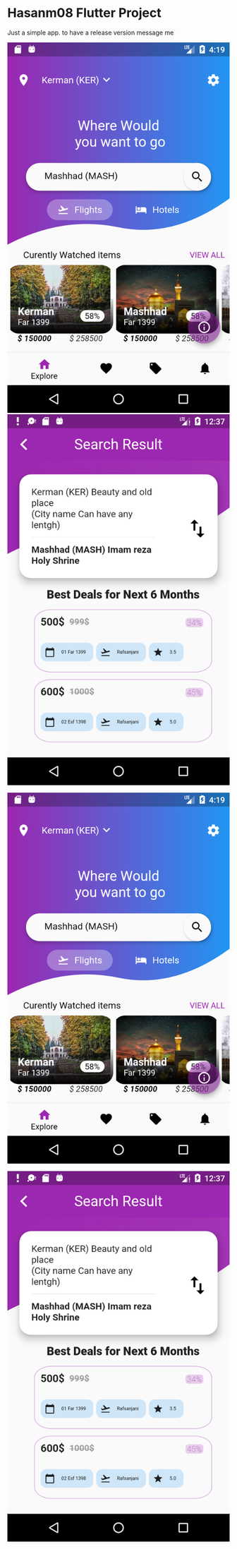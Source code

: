# Hasanm08 Flutter Project

Just a simple app. to have a release version message me

![Screenshot](Screenshot2.png) ![Screenshot](Screenshot3.png)
<p align="center">
  <img  src="Screenshot2.png">
</p>
<p align="center">
  <img  src="Screenshot3.png">
</p>
